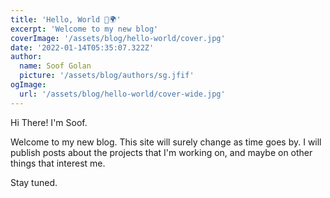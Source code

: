 ```yaml
---
title: 'Hello, World 👋🌍'
excerpt: 'Welcome to my new blog'
coverImage: '/assets/blog/hello-world/cover.jpg'
date: '2022-01-14T05:35:07.322Z'
author:
  name: Soof Golan
  picture: '/assets/blog/authors/sg.jfif'
ogImage:
  url: '/assets/blog/hello-world/cover-wide.jpg'
---
```


Hi There! I'm Soof.

Welcome to my new blog. This site will surely change as time goes by.
I will publish posts about the projects that I'm working on, and maybe on other things that interest me.

Stay tuned.
